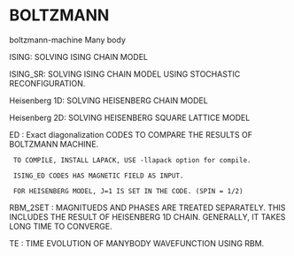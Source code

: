 # BOLTZMANN
boltzmann-machine Many body 

ISING: SOLVING ISING CHAIN MODEL

ISING_SR: SOLVING ISING CHAIN MODEL USING STOCHASTIC RECONFIGURATION.

Heisenberg 1D: SOLVING HEISENBERG CHAIN MODEL

Heisenberg 2D: SOLVING HEISENBERG SQUARE LATTICE MODEL

ED : Exact diagonalization CODES TO COMPARE THE RESULTS OF BOLTZMANN MACHINE.

     TO COMPILE, INSTALL LAPACK, USE -llapack option for compile.
          
     ISING_ED CODES HAS MAGNETIC FIELD AS INPUT.
          
     FOR HEISENBERG MODEL, J=1 IS SET IN THE CODE. (SPIN = 1/2)
          
RBM_2SET : MAGNITUEDS AND PHASES ARE TREATED SEPARATELY. 
           THIS INCLUDES THE RESULT OF HEISENBERG 1D CHAIN. 
           GENERALLY, IT TAKES LONG TIME TO CONVERGE. 
       
TE : TIME EVOLUTION OF MANYBODY WAVEFUNCTION USING RBM.
